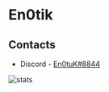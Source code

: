 # En0tik
## Contacts
- Discord - [En0tuK#8844](hello.md)

![stats](https://github-readme-stats.vercel.app/api?username=en0tuk&show_icons=true&theme=tokyonight)

<!--
**Rogalik-play/Rogalik-play** is a ✨ _special_ ✨ repository because its `README.md` (this file) appears on your GitHub profile.

Here are some ideas to get you started:

- 🔭 I’m currently working on ...
- 🌱 I’m currently learning ...
- 👯 I’m looking to collaborate on ...
- 🤔 I’m looking for help with ...
- 💬 Ask me about ...
- 📫 How to reach me: ...
- 😄 Pronouns: ...
- ⚡ Fun fact: ...
-->
